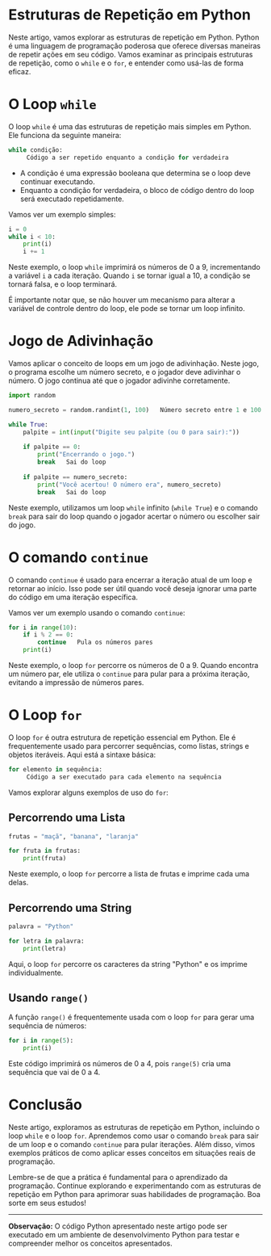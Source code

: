 
#  Estruturas de Repetição em Python

Neste artigo, vamos explorar as estruturas de repetição em Python. Python é uma linguagem de programação poderosa que oferece diversas maneiras de repetir ações em seu código. Vamos examinar as principais estruturas de repetição, como o `while` e o `for`, e entender como usá-las de forma eficaz.

# O Loop `while`

O loop `while` é uma das estruturas de repetição mais simples em Python. Ele funciona da seguinte maneira:

```python
while condição:
     Código a ser repetido enquanto a condição for verdadeira
```

-  A condição é uma expressão booleana que determina se o loop deve continuar executando.
-  Enquanto a condição for verdadeira, o bloco de código dentro do loop será executado repetidamente.

Vamos ver um exemplo simples:

```python
i = 0
while i < 10:
    print(i)
    i += 1
```

Neste exemplo, o loop `while` imprimirá os números de 0 a 9, incrementando a variável `i` a cada iteração. Quando `i` se tornar igual a 10, a condição se tornará falsa, e o loop terminará.

É importante notar que, se não houver um mecanismo para alterar a variável de controle dentro do loop, ele pode se tornar um loop infinito.

# Jogo de Adivinhação

Vamos aplicar o conceito de loops em um jogo de adivinhação. Neste jogo, o programa escolhe um número secreto, e o jogador deve adivinhar o número. O jogo continua até que o jogador adivinhe corretamente.

```python
import random

numero_secreto = random.randint(1, 100)   Número secreto entre 1 e 100

while True:
    palpite = int(input("Digite seu palpite (ou 0 para sair):"))
    
    if palpite == 0:
        print("Encerrando o jogo.")
        break   Sai do loop
        
    if palpite == numero_secreto:
        print("Você acertou! O número era", numero_secreto)
        break   Sai do loop
```

Neste exemplo, utilizamos um loop `while` infinito (`while True`) e o comando `break` para sair do loop quando o jogador acertar o número ou escolher sair do jogo.

# O comando `continue`

O comando `continue` é usado para encerrar a iteração atual de um loop e retornar ao início. Isso pode ser útil quando você deseja ignorar uma parte do código em uma iteração específica.

Vamos ver um exemplo usando o comando `continue`:

```python
for i in range(10):
    if i % 2 == 0:
        continue   Pula os números pares
    print(i)
```

Neste exemplo, o loop `for` percorre os números de 0 a 9. Quando encontra um número par, ele utiliza o `continue` para pular para a próxima iteração, evitando a impressão de números pares.

# O Loop `for`

O loop `for` é outra estrutura de repetição essencial em Python. Ele é frequentemente usado para percorrer sequências, como listas, strings e objetos iteráveis. Aqui está a sintaxe básica:

```python
for elemento in sequência:
     Código a ser executado para cada elemento na sequência
```

Vamos explorar alguns exemplos de uso do `for`:

## Percorrendo uma Lista

```python
frutas = "maçã", "banana", "laranja"

for fruta in frutas:
    print(fruta)
```

Neste exemplo, o loop `for` percorre a lista de frutas e imprime cada uma delas.

## Percorrendo uma String

```python
palavra = "Python"

for letra in palavra:
    print(letra)
```

Aqui, o loop `for` percorre os caracteres da string \"Python\" e os imprime individualmente.

## Usando `range()`

A função `range()` é frequentemente usada com o loop `for` para gerar uma sequência de números:

```python
for i in range(5):
    print(i)
```

Este código imprimirá os números de 0 a 4, pois `range(5)` cria uma sequência que vai de 0 a 4.

# Conclusão

Neste artigo, exploramos as estruturas de repetição em Python, incluindo o loop `while` e o loop `for`. Aprendemos como usar o comando `break` para sair de um loop e o comando `continue` para pular iterações. Além disso, vimos exemplos práticos de como aplicar esses conceitos em situações reais de programação.

Lembre-se de que a prática é fundamental para o aprendizado da programação. Continue explorando e experimentando com as estruturas de repetição em Python para aprimorar suas habilidades de programação. Boa sorte em seus estudos!

- --

**Observação:** O código Python apresentado neste artigo pode ser executado em um ambiente de desenvolvimento Python para testar e compreender melhor os conceitos apresentados.